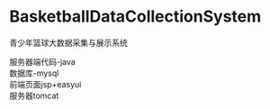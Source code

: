 # BasketballDataCollectionSystem
青少年篮球大数据采集与展示系统

服务器端代码-java<br>
数据库-mysql<br>
前端页面jsp+easyui<br>
服务器tomcat<br>

